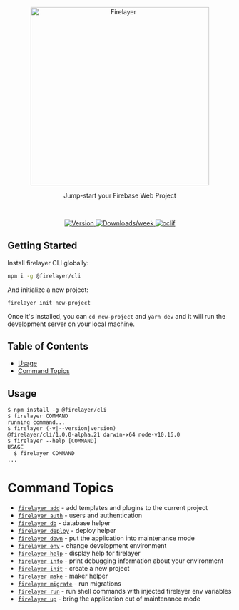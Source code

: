 <p align="center">
  <a href="https://firelayer.io/">
    <img src="https://user-images.githubusercontent.com/3942799/78354854-884c2780-75a4-11ea-9882-a716e2095e98.png" alt="Firelayer" width="400" />
  </a>
</p>

<p align="center">Jump-start your Firebase Web Project</p>

<br/>

<p align="center">
  <a href="https://npmjs.org/package/@firelayer/cli">
    <img src="https://img.shields.io/npm/v/@firelayer/cli.svg" alt="Version" />
  </a>
  <a href="https://npmjs.org/package/@firelayer/cli">
    <img src="https://img.shields.io/npm/dw/@firelayer/cli.svg" alt="Downloads/week" />
  </a>
  <a href="https://oclif.io">
    <img src="https://img.shields.io/badge/cli-oclif-brightgreen.svg" alt="oclif" />
  </a>
</p>

## Getting Started

Install firelayer CLI globally:

```sh
npm i -g @firelayer/cli
```

And initialize a new project:
```sh
firelayer init new-project
```

Once it's installed, you can `cd new-project` and `yarn dev` and it will run the development server on your local machine.

## Table of Contents

* [Usage](#usage)
* [Command Topics](#command-topics)

## Usage
<!-- usage -->
```sh-session
$ npm install -g @firelayer/cli
$ firelayer COMMAND
running command...
$ firelayer (-v|--version|version)
@firelayer/cli/1.0.0-alpha.21 darwin-x64 node-v10.16.0
$ firelayer --help [COMMAND]
USAGE
  $ firelayer COMMAND
...
```
<!-- usagestop -->

<!-- commands -->
# Command Topics

* [`firelayer add`](docs/add.md) - add templates and plugins to the current project
* [`firelayer auth`](docs/auth.md) - users and authentication
* [`firelayer db`](docs/db.md) - database helper
* [`firelayer deploy`](docs/deploy.md) - deploy helper
* [`firelayer down`](docs/down.md) - put the application into maintenance mode
* [`firelayer env`](docs/env.md) - change development environment
* [`firelayer help`](docs/help.md) - display help for firelayer
* [`firelayer info`](docs/info.md) - print debugging information about your environment
* [`firelayer init`](docs/init.md) - create a new project
* [`firelayer make`](docs/make.md) - maker helper
* [`firelayer migrate`](docs/migrate.md) - run migrations
* [`firelayer run`](docs/run.md) - run shell commands with injected firelayer env variables
* [`firelayer up`](docs/up.md) - bring the application out of maintenance mode

<!-- commandsstop -->
